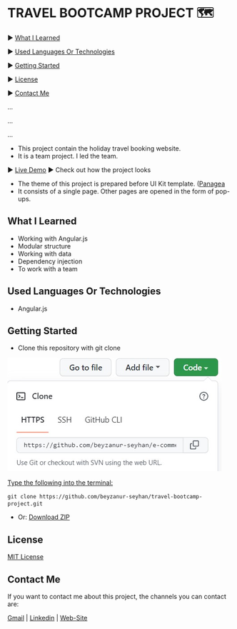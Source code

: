 # TRAVEL BOOTCAMP PROJECT 🗺️


▶️ [What I Learned](#what-i-learned)

▶️ [Used Languages Or Technologies](#used-languages-or-technologies)

▶️ [Getting Started](#getting-started)

▶️ [License](#license)

▶️ [Contact Me](#contact-me)

...

...

...

- This project contain the holiday travel booking website. 
- It is a team project. I led the team.

▶️ [Live Demo](https://beyzanur-seyhan.github.io/travel-bootcamp-project/) ▶ Check out how the project looks

- The theme of this project is prepared before UI Kit template. ([Panagea](https://themeforest.net/item/panagea-travel-and-tours-listings-template/21957086)
- It consists of a single page. Other pages are opened in the form of pop-ups.

## What I Learned
- Working with Angular.js
- Modular structure
- Working with data
- Dependency injection
- To work with a team

## Used Languages Or Technologies
- Angular.js


## Getting Started

- Clone this repository with git clone

![Clone-Repository](https://raw.githubusercontent.com/beyzanur-seyhan/e-commerce-web-page/main/readme-files/views/clone-repo.jpg)

<u>Type the following into the terminal:</u>

```
git clone https://github.com/beyzanur-seyhan/travel-bootcamp-project.git
```

- Or: <a href="https://github.com/beyzanur-seyhan/travel-bootcamp-project/archive/refs/heads/'main'.zip" download="https://github.com/beyzanur-seyhan/travel-bootcamp-project/archive/refs/heads/'main'.zip">Download ZIP</a>

## License

[MIT License](https://github.com/beyzanur-seyhan/e-commerce-web-page/blob/main/LICENSE)

## Contact Me

If you want to contact me about this project, the channels you can contact are:

[Gmail](mailto:info@beyzanurseyhan.com) | [Linkedin](https://www.linkedin.com/in/beyzanurseyhan/) | [Web-Site](https://beyzanurseyhan.com/)
